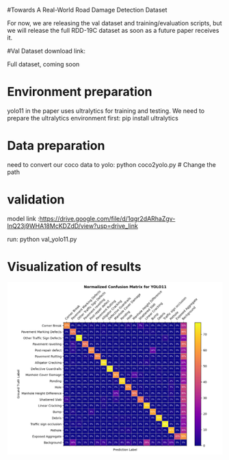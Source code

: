 #Towards A Real-World Road Damage Detection Dataset

For now, we are releasing the val dataset and training/evaluation scripts, but we will release the full RDD-19C dataset as soon as a future paper receives it.

#Val Dataset download link:

Full dataset, coming soon
# Environment preparation
yolo11 in the paper uses ultralytics for training and testing. We need to prepare the ultralytics environment first: pip install ultralytics


# Data preparation
need to convert our coco data to yolo: python coco2yolo.py # Change the path

# validation
model link :https://drive.google.com/file/d/1qgr2dARhaZgv-InQ23j9WHA18McKDZdD/view?usp=drive_link

run: python val_yolo11.py

# Visualization of results

![this is YOLO11 Confusion Matrix](confusion_matrix_yolo11.png)



